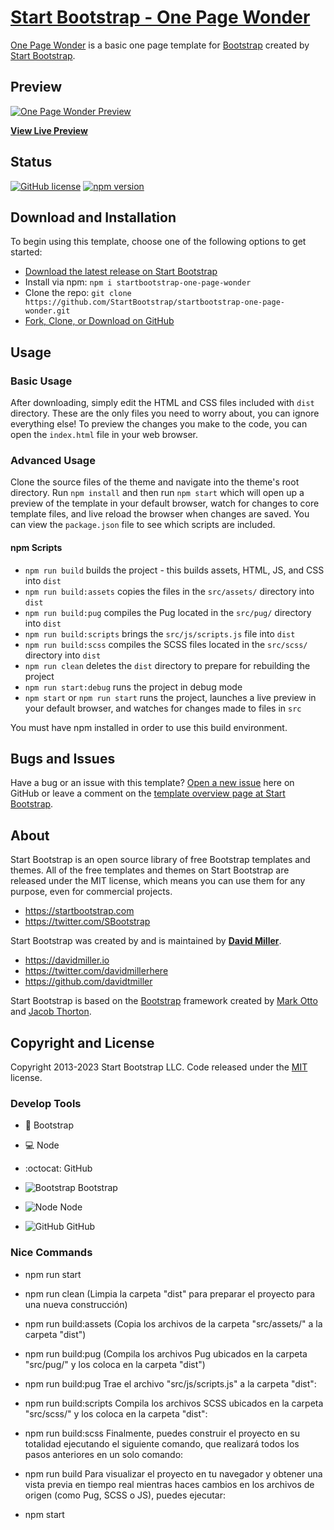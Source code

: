 # [Start Bootstrap - One Page Wonder](https://startbootstrap.com/theme/one-page-wonder/)

[One Page Wonder](https://startbootstrap.com/theme/one-page-wonder/) is a basic one page template for [Bootstrap](https://getbootstrap.com/) created by [Start Bootstrap](https://startbootstrap.com/).

## Preview

[![One Page Wonder Preview](https://assets.startbootstrap.com/img/screenshots/themes/one-page-wonder.png)](https://startbootstrap.github.io/startbootstrap-one-page-wonder/)

**[View Live Preview](https://startbootstrap.github.io/startbootstrap-one-page-wonder/)**

## Status

[![GitHub license](https://img.shields.io/badge/license-MIT-blue.svg)](https://raw.githubusercontent.com/StartBootstrap/startbootstrap-one-page-wonder/master/LICENSE)
[![npm version](https://img.shields.io/npm/v/startbootstrap-one-page-wonder.svg)](https://www.npmjs.com/package/startbootstrap-one-page-wonder)

## Download and Installation

To begin using this template, choose one of the following options to get started:

-   [Download the latest release on Start Bootstrap](https://startbootstrap.com/theme/one-page-wonder/)
-   Install via npm: `npm i startbootstrap-one-page-wonder`
-   Clone the repo: `git clone https://github.com/StartBootstrap/startbootstrap-one-page-wonder.git`
-   [Fork, Clone, or Download on GitHub](https://github.com/StartBootstrap/startbootstrap-one-page-wonder)

## Usage

### Basic Usage

After downloading, simply edit the HTML and CSS files included with `dist` directory. These are the only files you need to worry about, you can ignore everything else! To preview the changes you make to the code, you can open the `index.html` file in your web browser.

### Advanced Usage

Clone the source files of the theme and navigate into the theme's root directory. Run `npm install` and then run `npm start` which will open up a preview of the template in your default browser, watch for changes to core template files, and live reload the browser when changes are saved. You can view the `package.json` file to see which scripts are included.

#### npm Scripts

-   `npm run build` builds the project - this builds assets, HTML, JS, and CSS into `dist`
-   `npm run build:assets` copies the files in the `src/assets/` directory into `dist`
-   `npm run build:pug` compiles the Pug located in the `src/pug/` directory into `dist`
-   `npm run build:scripts` brings the `src/js/scripts.js` file into `dist`
-   `npm run build:scss` compiles the SCSS files located in the `src/scss/` directory into `dist`
-   `npm run clean` deletes the `dist` directory to prepare for rebuilding the project
-   `npm run start:debug` runs the project in debug mode
-   `npm start` or `npm run start` runs the project, launches a live preview in your default browser, and watches for changes made to files in `src`

You must have npm installed in order to use this build environment.

## Bugs and Issues

Have a bug or an issue with this template? [Open a new issue](https://github.com/StartBootstrap/startbootstrap-one-page-wonder/issues) here on GitHub or leave a comment on the [template overview page at Start Bootstrap](https://startbootstrap.com/theme/one-page-wonder/).

## About

Start Bootstrap is an open source library of free Bootstrap templates and themes. All of the free templates and themes on Start Bootstrap are released under the MIT license, which means you can use them for any purpose, even for commercial projects.

-   <https://startbootstrap.com>
-   <https://twitter.com/SBootstrap>

Start Bootstrap was created by and is maintained by **[David Miller](https://davidmiller.io/)**.

-   <https://davidmiller.io>
-   <https://twitter.com/davidmillerhere>
-   <https://github.com/davidtmiller>

Start Bootstrap is based on the [Bootstrap](https://getbootstrap.com/) framework created by [Mark Otto](https://twitter.com/mdo) and [Jacob Thorton](https://twitter.com/fat).

## Copyright and License

Copyright 2013-2023 Start Bootstrap LLC. Code released under the [MIT](https://github.com/StartBootstrap/startbootstrap-one-page-wonder/blob/master/LICENSE) license.

### Develop Tools

-   :triangular_ruler: Bootstrap
-   :computer: Node
-   :octocat: GitHub

- ![Bootstrap](url_del_icono_bootstrap) Bootstrap
- ![Node](url_del_icono_node) Node
- ![GitHub](url_del_icono_github) GitHub

### Nice Commands

-   npm run start

-   npm run clean (Limpia la carpeta "dist" para preparar el proyecto para una nueva construcción)

-   npm run build:assets (Copia los archivos de la carpeta "src/assets/" a la carpeta "dist")

-   npm run build:pug (Compila los archivos Pug ubicados en la carpeta "src/pug/" y los coloca en la carpeta "dist")

-   npm run build:pug
    Trae el archivo "src/js/scripts.js" a la carpeta "dist":

-   npm run build:scripts
    Compila los archivos SCSS ubicados en la carpeta "src/scss/" y los coloca en la carpeta "dist":

-   npm run build:scss
    Finalmente, puedes construir el proyecto en su totalidad ejecutando el siguiente comando, que realizará todos los pasos anteriores en un solo comando:

-   npm run build
    Para visualizar el proyecto en tu navegador y obtener una vista previa en tiempo real mientras haces cambios en los archivos de origen (como Pug, SCSS o JS), puedes ejecutar:

-   npm start
